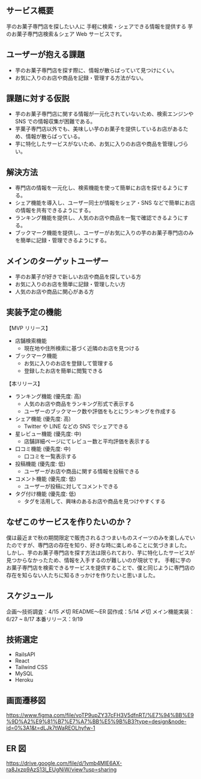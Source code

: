 ## サービス概要

芋のお菓子専門店を探したい人に
手軽に検索・シェアできる情報を提供する
芋のお菓子専門店検索＆シェア Web サービスです。

## ユーザーが抱える課題

- 芋のお菓子専門店を探す際に、情報が散らばっていて見つけにくい。
- お気に入りのお店や商品を記録・管理する方法がない。

## 課題に対する仮説

- 芋のお菓子専門店に関する情報が一元化されていないため、検索エンジンや SNS での情報収集が困難である。
- 芋菓子専門店以外でも、美味しい芋のお菓子を提供しているお店があるため、情報が散らばっている。
- 芋に特化したサービスがないため、お気に入りのお店や商品を管理しづらい。

## 解決方法

- 専門店の情報を一元化し、検索機能を使って簡単にお店を探せるようにする。
- シェア機能を導入し、ユーザー同士が情報をシェア・SNS などで簡単にお店の情報を共有できるようにする。
- ランキング機能を提供し、人気のお店や商品を一覧で確認できるようにする。
- ブックマーク機能を提供し、ユーザーがお気に入りの芋のお菓子専門店のみを簡単に記録・管理できるようにする。

## メインのターゲットユーザー

- 芋のお菓子が好きで新しいお店や商品を探している方
- お気に入りのお店を簡単に記録・管理したい方
- 人気のお店や商品に関心がある方

## 実装予定の機能

【MVP リリース】

- 店舗検索機能
  - 現在地や住所検索に基づく近隣のお店を見つける
- ブックマーク機能
  - お気に入りのお店を登録して管理する
  - 登録したお店を簡単に閲覧できる

【本リリース】

- ランキング機能 (優先度: 高)
  - 人気のお店や商品をランキング形式で表示する
  - ユーザーのブックマーク数や評価をもとにランキングを作成する
- シェア機能 (優先度: 高)
  - Twitter や LINE などの SNS でシェアできる
- 星レビュー機能 (優先度: 中)
  - 店舗詳細ページにてレビュー数と平均評価を表示する
- 口コミ機能 (優先度: 中)
  - 口コミを一覧表示する
- 投稿機能 (優先度: 低)
  - ユーザーがお店や商品に関する情報を投稿できる
- コメント機能 (優先度: 低)
  - ユーザーが投稿に対してコメントできる
- タグ付け機能 (優先度: 低)
  - タグを活用して、興味のあるお店や商品を見つけやすくする

## なぜこのサービスを作りたいのか？

僕は最近まで秋の期間限定で販売されるさつまいものスイーツのみを楽しんでいたのですが、専門店の存在を知り、好きな時に楽しめることに気づきました。
しかし、芋のお菓子専門店を探す方法は限られており、芋に特化したサービスが見つからなかったため、情報を入手するのが難しいのが現状です。
手軽に芋のお菓子専門店を検索できるサービスを提供することで、僕と同じように専門店の存在を知らない人たちに知るきっかけを作りたいと思いました。

## スケジュール

企画〜技術調査：4/15 〆切
README〜ER 図作成：5/14 〆切
メイン機能実装：6/27 ~ 8/17
本番リリース：9/19

## 技術選定

- RailsAPI
- React
- Tailwind CSS
- MySQL
- Heroku

## 画面遷移図

https://www.figma.com/file/voTP9upZY37cFH3V5dfnRT/%E7%94%BB%E9%9D%A2%E9%81%B7%E7%A7%BB%E5%9B%B3?type=design&node-id=0%3A1&t=dLJk7tWaREOLhyfw-1

## ER 図

https://drive.google.com/file/d/1vmb4MlE6AX-ra8Jxzp9AzS13l_EUgNiW/view?usp=sharing

